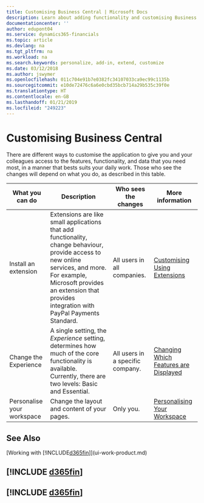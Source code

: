 ```yaml
---
title: Customising Business Central | Microsoft Docs
description: Learn about adding functionality and customising Business Central.
documentationcenter: ''
author: edupont04
ms.service: dynamics365-financials
ms.topic: article
ms.devlang: na
ms.tgt_pltfrm: na
ms.workload: na
ms.search.keywords: personalize, add-in, extend, customize
ms.date: 03/12/2018
ms.author: jswymer
ms.openlocfilehash: 011c704e91b7e0382fc34107033ca9ec99c1135b
ms.sourcegitcommit: e10de72476c6a6e0cbd35bcb714a29b535c39f0e
ms.translationtype: HT
ms.contentlocale: en-GB
ms.lasthandoff: 01/21/2019
ms.locfileid: "249223"
---
```

# <a name="customizing-business-central"></a>Customising Business Central
<!--NAV # Customizing Dynamics NAV --> There are different ways to customise the application to give you and your colleagues access to the features, functionality, and data that you need most, in a manner that bests suits your daily work. Those who see the changes will depend on what you do, as described in this table.


|      What you can do       |                                                                                                              Description                                                                                                               |       Who sees the changes       |                                       More information                                       |
|----------------------------|----------------------------------------------------------------------------------------------------------------------------------------------------------------------------------------------------------------------------------------|----------------------------------|----------------------------------------------------------------------------------------------|
|    Install an extension    | Extensions are like small applications that add functionality, change behaviour, provide access to new online services, and more. For example, Microsoft provides an extension that provides integration with PayPal Payments Standard. |   All users in all companies.    |                       [Customising Using Extensions](ui-extensions.md)                       |
|   Change the Experience    |                                     A single setting, the *Experience* setting, determines how much of the core functionality is available. Currently, there are two levels: Basic and Essential.                                      | All users in a specific company. | [Changing Which Features are Displayed](ui-experiences.md) |
| Personalise your workspace |                                                                                              Change the layout and content of your pages.                                                                                              |            Only you.             |                  [Personalising Your Workspace](ui-personalization-user.md)                  |

## <a name="see-also"></a>See Also
[Working with [!INCLUDE[d365fin](includes/d365fin_md.md)]](ui-work-product.md)  

## [!INCLUDE [d365fin](includes/free_trial_md.md)]  
## [!INCLUDE [d365fin](includes/training_link_md.md)]
